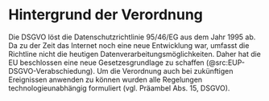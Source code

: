 # Hintergrund der Verordnung

Die DSGVO löst die Datenschutzrichtlinie 95/46/EG aus dem Jahr 1995 ab. Da zu der Zeit das Internet noch eine neue Entwicklung war, umfasst die Richtline nicht die heutigen Datenverarbeitungsmöglichkeiten. Daher hat die EU beschlossen eine neue Gesetzesgrundlage zu schaffen (@src:EUP-DSGVO-Verabschiedung). Um die Verordnung auch bei zukünftigen Ereignissen anwenden zu können wurden alle Regelungen technologieunabhängig formuliert (vgl. Präambel Abs. 15, DSGVO).
